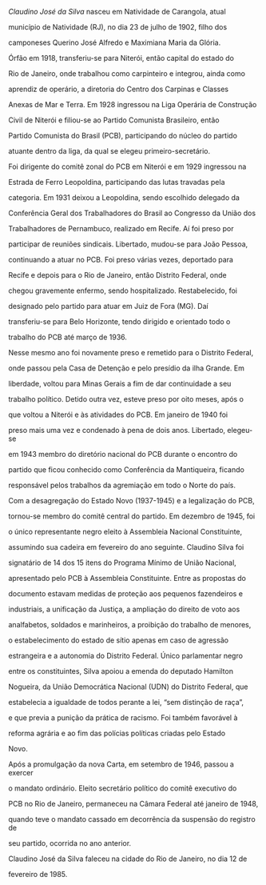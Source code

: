 

*Claudino José da Silva* nasceu em Natividade de Carangola, atual

município de Natividade (RJ), no dia 23 de julho de 1902, filho dos

camponeses Querino José Alfredo e Maximiana Maria da Glória.



Órfão em 1918, transferiu-se para Niterói, então capital do estado do

Rio de Janeiro, onde trabalhou como carpinteiro e integrou, ainda como

aprendiz de operário, a diretoria do Centro dos Carpinas e Classes

Anexas de Mar e Terra. Em 1928 ingressou na Liga Operária de Construção

Civil de Niterói e filiou-se ao Partido Comunista Brasileiro, então

Partido Comunista do Brasil (PCB), participando do núcleo do partido

atuante dentro da liga, da qual se elegeu primeiro-secretário.



Foi dirigente do comitê zonal do PCB em Niterói e em 1929 ingressou na

Estrada de Ferro Leopoldina, participando das lutas travadas pela

categoria. Em 1931 deixou a Leopoldina, sendo escolhido delegado da

Conferência Geral dos Trabalhadores do Brasil ao Congresso da União dos

Trabalhadores de Pernambuco, realizado em Recife. Aí foi preso por

participar de reuniões sindicais. Libertado, mudou-se para João Pessoa,

continuando a atuar no PCB. Foi preso várias vezes, deportado para

Recife e depois para o Rio de Janeiro, então Distrito Federal, onde

chegou gravemente enfermo, sendo hospitalizado. Restabelecido, foi

designado pelo partido para atuar em Juiz de Fora (MG). Daí

transferiu-se para Belo Horizonte, tendo dirigido e orientado todo o

trabalho do PCB até março de 1936.



Nesse mesmo ano foi novamente preso e remetido para o Distrito Federal,

onde passou pela Casa de Detenção e pelo presídio da ilha Grande. Em

liberdade, voltou para Minas Gerais a fim de dar continuidade a seu

trabalho político. Detido outra vez, esteve preso por oito meses, após o

que voltou a Niterói e às atividades do PCB. Em janeiro de 1940 foi

preso mais uma vez e condenado à pena de dois anos. Libertado, elegeu-se

em 1943 membro do diretório nacional do PCB durante o encontro do

partido que ficou conhecido como Conferência da Mantiqueira, ficando

responsável pelos trabalhos da agremiação em todo o Norte do país.



Com a desagregação do Estado Novo (1937-1945) e a legalização do PCB,

tornou-se membro do comitê central do partido. Em dezembro de 1945, foi

o único representante negro eleito à Assembleia Nacional Constituinte,

assumindo sua cadeira em fevereiro do ano seguinte. Claudino Silva foi

signatário de 14 dos 15 itens do Programa Mínimo de União Nacional,

apresentado pelo PCB à Assembleia Constituinte. Entre as propostas do

documento estavam medidas de proteção aos pequenos fazendeiros e

industriais, a unificação da Justiça, a ampliação do direito de voto aos

analfabetos, soldados e marinheiros, a proibição do trabalho de menores,

o estabelecimento do estado de sítio apenas em caso de agressão

estrangeira e a autonomia do Distrito Federal. Único parlamentar negro

entre os constituintes, Silva apoiou a emenda do deputado Hamilton

Nogueira, da União Democrática Nacional (UDN) do Distrito Federal, que

estabelecia a igualdade de todos perante a lei, “sem distinção de raça”,

e que previa a punição da prática de racismo. Foi também favorável à

reforma agrária e ao fim das polícias políticas criadas pelo Estado

Novo.



Após a promulgação da nova Carta, em setembro de 1946, passou a exercer

o mandato ordinário. Eleito secretário político do comitê executivo do

PCB no Rio de Janeiro, permaneceu na Câmara Federal até janeiro de 1948,

quando teve o mandato cassado em decorrência da suspensão do registro de

seu partido, ocorrida no ano anterior.



Claudino José da Silva faleceu na cidade do Rio de Janeiro, no dia 12 de

fevereiro de 1985.



